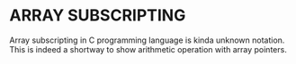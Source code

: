 # ARRAY SUBSCRIPTING
Array subscripting in C programming language is kinda unknown notation. This is indeed a shortway to show arithmetic operation with array pointers.

